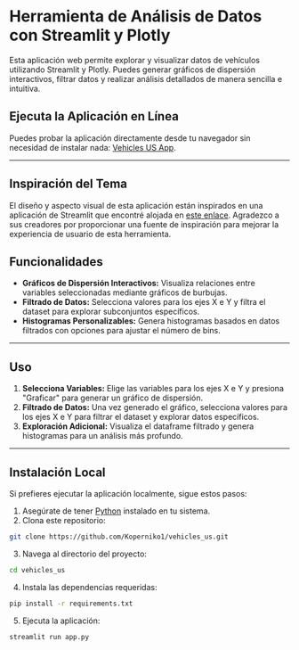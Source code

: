 # Herramienta de Análisis de Datos con Streamlit y Plotly

Esta aplicación web permite explorar y visualizar datos de vehículos utilizando Streamlit y Plotly. Puedes generar gráficos de dispersión interactivos, filtrar datos y realizar análisis detallados de manera sencilla e intuitiva.

## Ejecuta la Aplicación en Línea

Puedes probar la aplicación directamente desde tu navegador sin necesidad de instalar nada: [Vehicles US App](https://vehicles-us-wnm9.onrender.com).

---

## Inspiración del Tema

El diseño y aspecto visual de esta aplicación están inspirados en una aplicación de Streamlit que encontré alojada en [este enlace](https://app-theme-editor-curuunml4o9.streamlit.app/). Agradezco a sus creadores por proporcionar una fuente de inspiración para mejorar la experiencia de usuario de esta herramienta.

## Funcionalidades

- **Gráficos de Dispersión Interactivos:** Visualiza relaciones entre variables seleccionadas mediante gráficos de burbujas.
- **Filtrado de Datos:** Selecciona valores para los ejes X e Y y filtra el dataset para explorar subconjuntos específicos.
- **Histogramas Personalizables:** Genera histogramas basados en datos filtrados con opciones para ajustar el número de bins.

---

## Uso

1. **Selecciona Variables:** Elige las variables para los ejes X e Y y presiona "Graficar" para generar un gráfico de dispersión.
2. **Filtrado de Datos:** Una vez generado el gráfico, selecciona valores para los ejes X e Y para filtrar el dataset y explorar datos específicos.
3. **Exploración Adicional:** Visualiza el dataframe filtrado y genera histogramas para un análisis más profundo.

---

## Instalación Local

Si prefieres ejecutar la aplicación localmente, sigue estos pasos:

1. Asegúrate de tener [Python](https://www.python.org/) instalado en tu sistema.
2. Clona este repositorio:

```bash
git clone https://github.com/Koperniko1/vehicles_us.git
```

3. Navega al directorio del proyecto:
```bash
cd vehicles_us
```

4. Instala las dependencias requeridas:
```bash
pip install -r requirements.txt
```

5. Ejecuta la aplicación:
```bash
streamlit run app.py
```
